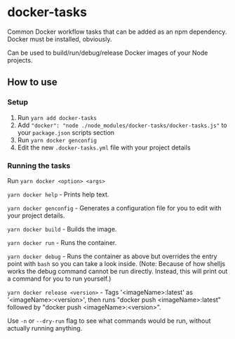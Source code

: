# docker-tasks

Common Docker workflow tasks that can be added as an npm dependency. Docker must be installed, obviously.

Can be used to build/run/debug/release Docker images of your Node projects.

## How to use

### Setup

1. Run `yarn add docker-tasks`
2. Add `"docker": "node ./node_modules/docker-tasks/docker-tasks.js"` to your `package.json` scripts section
3. Run `yarn docker genconfig`
4. Edit the new `.docker-tasks.yml` file with your project details

### Running the tasks

Run `yarn docker <option> <args>`

`yarn docker help` - Prints help text.

`yarn docker genconfig` - Generates a configuration file for you to edit with your project details.

`yarn docker build` - Builds the image.

`yarn docker run` - Runs the container.

`yarn docker debug` - Runs the container as above but overrides the entry point with `bash` so you can take a look inside. (Note: Because of how shelljs works the debug command cannot be run directly. Instead, this will print out a command for you to run yourself.)

`yarn docker release <version>` - Tags '&lt;imageName&gt;:latest' as '&lt;imageName&gt;:&lt;version&gt;', then runs "docker push &lt;imageName&gt;:latest" followed by "docker push &lt;imageName&gt;:&lt;version&gt;".

Use `-n` or `--dry-run` flag to see what commands would be run, without actually running anything.
